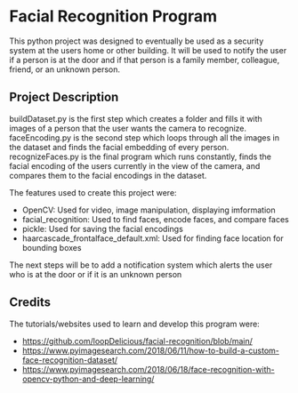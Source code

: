 # Facial Recognition Program
This python project was designed to eventually be used as a security system at the users home or other building. It will be used to notify the user if a person is at the door and if that person is a family member, colleague, friend, or an unknown person. 
## Project Description
buildDataset.py is the first step which creates a folder and fills it with images of a person that the user wants the camera to recognize.  
faceEncoding.py is the second step which loops through all the images in the dataset and finds the facial embedding of every person.  
recognizeFaces.py is the final program which runs constantly, finds the facial encoding of the users currently in the view of the camera, and compares them to the facial encodings in the dataset.

The features used to create this project were:  
  - OpenCV: Used for video, image manipulation, displaying imformation  
  - facial_recognition: Used to find faces, encode faces, and compare faces  
  - pickle: Used for saving the facial encodings  
  - haarcascade_frontalface_default.xml: Used for finding face location for bounding boxes  

The next steps will be to add a notification system which alerts the user who is at the door or if it is an unknown person
## Credits
The tutorials/websites used to learn and develop this program were:  
  - https://github.com/loopDelicious/facial-recognition/blob/main/  
  - https://www.pyimagesearch.com/2018/06/11/how-to-build-a-custom-face-recognition-dataset/  
  - https://www.pyimagesearch.com/2018/06/18/face-recognition-with-opencv-python-and-deep-learning/  
  
